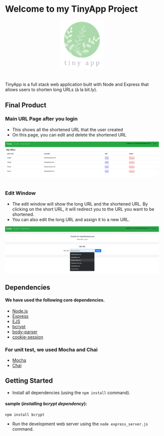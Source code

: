 # Welcome to my TinyApp Project

<p align="center">
  <img src="images/tinyAppLogo.png">
</p>

# 
TinyApp is a full stack web application built with Node and Express that allows users to shorten long URLs (à la bit.ly).


## Final Product

### Main URL Page after you login
- This shows all the shortened URL that the user created
- On this page, you can edit and delete the shortened URL 

!["URL Main Page"](images/urlMain.png)
#
### Edit Window
- The edit window will show the long URL and the shortened URL. By clicking on the short URL, it will redirect you to the URL you want to be shortened.
- You can also edit the long URL and assign it to a new URL.

!["Edit Page"](images/editPage.png)

## Dependencies
#### We have used the following core dependencies.
- [Node.js](https://nodejs.org/en/)
- [Express](https://expressjs.com/)
- [EJS](https://ejs.co/)
- [bcrypt](https://www.npmjs.com/package/bcrypt)
- [body-parser](https://www.npmjs.com/package/body-parser)
- [cookie-session](https://www.npmjs.com/package/cookie-session)

### For unit test, we used Mocha and Chai
- [Mocha](https://www.npmjs.com/package/mocha)
- [Chai](https://www.npmjs.com/package/chai)
## Getting Started

- Install all dependencies (using the `npm install` command).

#### sample (*installing bcrypt dependency*): 
```
npm install bcrypt
```
- Run the development web server using the `node express_server.js` command.